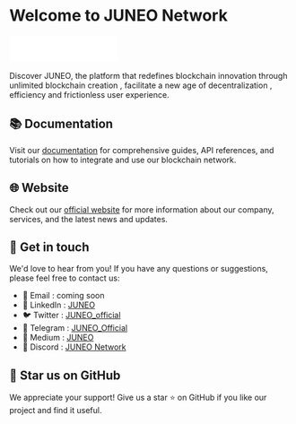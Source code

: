 # Welcome to JUNEO Network

![logo](https://github.com/Juneo-io/.github/blob/main/profile/logo.png)

Discover JUNEO, the platform that redefines blockchain innovation through unlimited blockchain creation , facilitate a new age of decentralization , efficiency and frictionless user experience.

## 📚 Documentation

Visit our [documentation](https://docs.juneo.com) for comprehensive guides, API references, and tutorials on how to integrate and use our blockchain network.

## 🌐 Website

Check out our [official website](https://www.juneo.com/) for more information about our company, services, and the latest news and updates.

## 📩 Get in touch

We'd love to hear from you! If you have any questions or suggestions, please feel free to contact us:

- 📧 Email : coming soon
- 💼 LinkedIn : [JUNEO](https://www.linkedin.com/company/juneo-ag/about/)
- 🐦 Twitter : [JUNEO_official](https://twitter.com/JUNEO_official)
- 💬 Telegram : [JUNEO_Official](https://t.me/JuneoOfficial)
- 📖 Medium : [JUNEO](https://medium.com/@juneo_supernet)
- 💬 Discord : [JUNEO Network](https://discord.gg/juneosupernet)

## 🌟 Star us on GitHub

We appreciate your support! Give us a star ⭐ on GitHub if you like our project and find it useful.

